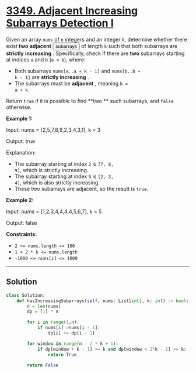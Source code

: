 # [3349. Adjacent Increasing Subarrays Detection I](https://leetcode.com/problems/adjacent-increasing-subarrays-detection-i/description/?envType=daily-question&envId=2025-10-12)

Given an array <code>nums</code> of <code>n</code> integers and an integer <code>k</code>, determine whether there exist **two**  **adjacent**  <button type="button" aria-haspopup="dialog" aria-expanded="false" aria-controls="radix-:r1n:" data-state="closed" class="">subarrays</button> of length <code>k</code> such that both subarrays are **strictly**  **increasing** . Specifically, check if there are **two**  subarrays starting at indices <code>a</code> and <code>b</code> (<code>a < b</code>), where:

- Both subarrays <code>nums[a..a + k - 1]</code> and <code>nums[b..b + k - 1]</code> are **strictly increasing** .
- The subarrays must be **adjacent** , meaning <code>b = a + k</code>.

Return <code>true</code> if it is possible to find **two ** such subarrays, and <code>false</code> otherwise.

**Example 1:** 

<div class="example-block">
Input: nums = [2,5,7,8,9,2,3,4,3,1], k = 3

Output: true

Explanation:

- The subarray starting at index <code>2</code> is <code>[7, 8, 9]</code>, which is strictly increasing.
- The subarray starting at index <code>5</code> is <code>[2, 3, 4]</code>, which is also strictly increasing.
- These two subarrays are adjacent, so the result is <code>true</code>.

**Example 2:** 

<div class="example-block">
Input: nums = [1,2,3,4,4,4,4,5,6,7], k = 5

Output: false

**Constraints:** 

- <code>2 <= nums.length <= 100</code>
- <code>1 < 2 * k <= nums.length</code>
- <code>-1000 <= nums[i] <= 1000</code>

---

## Solution

```python
class Solution:
    def hasIncreasingSubarrays(self, nums: List[int], k: int) -> bool:
        n = len(nums)
        dp = [1] * n

        for i in range(1,n):
            if nums[i] >nums[i - 1]:
                dp[i] += dp[i - 1]

        for window in range(n - 2 * k + 1):
            if dp[window + k - 1] >= k and dp[window + 2*k - 1] >= k:
                return True
        
        return False
```